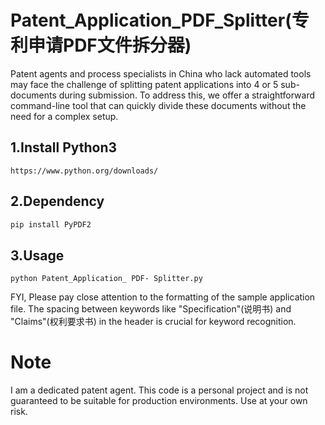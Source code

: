 # Patent_Application_PDF_Splitter(专利申请PDF文件拆分器)
Patent agents and process specialists in China who lack automated tools may face the challenge of splitting patent applications into 4 or 5 sub-documents during submission. To address this, we offer a straightforward command-line tool that can quickly divide these documents without the need for a complex setup.


## 1.Install Python3
```shell
https://www.python.org/downloads/
```
## 2.Dependency
```python
pip install PyPDF2
```
## 3.Usage
```shell
python Patent_Application_ PDF- Splitter.py
```
FYI, Please pay close attention to the formatting of the sample application file.
The spacing between keywords like "Specification"(说明书) and "Claims"(权利要求书) in the header is crucial for keyword recognition.

# Note
I am a dedicated patent agent. This code is a personal project and is not guaranteed to be suitable for production environments. Use at your own risk.
